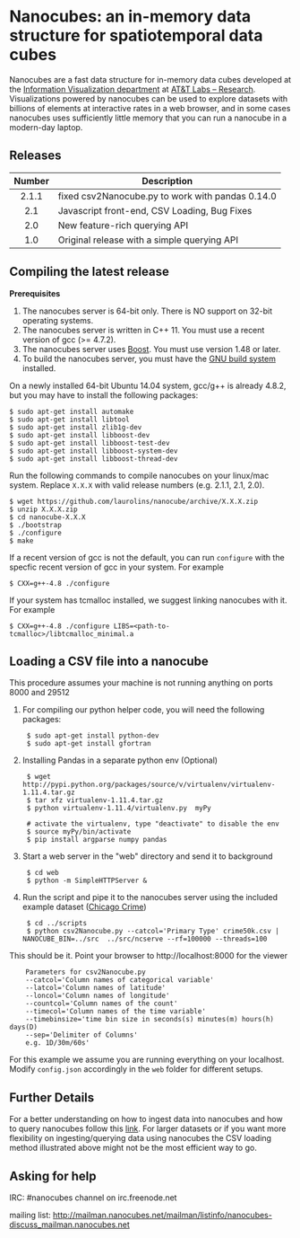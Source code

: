 # Nanocubes: an in-memory data structure for spatiotemporal data cubes

Nanocubes are a fast data structure for in-memory data cubes developed
at the
[Information Visualization department](http://www.research.att.com/infovis)
at [AT&T Labs – Research](http://www.research.att.com). Visualizations
powered by nanocubes can be used to explore datasets with billions of
elements at interactive rates in a web browser, and in some cases nanocubes
uses sufficiently little memory that you can run a nanocube in a
modern-day laptop.

## Releases

| Number | Description |
|:------:|-------------|
| 2.1.1 | fixed csv2Nanocube.py to work with pandas 0.14.0 |
| 2.1 | Javascript front-end, CSV Loading, Bug Fixes  |
| 2.0 | New feature-rich querying API                  |
| 1.0 | Original release with a simple querying API   |

## Compiling the latest release

**Prerequisites**

1. The nanocubes server is 64-bit only.  There is NO support on 32-bit operating systems.
2. The nanocubes server is written in C++ 11.  You must use a recent version of gcc (>= 4.7.2).
3. The nanocubes server uses [Boost](http://www.boost.org).  You must use version 1.48 or later.
4. To build the nanocubes server, you must have the [GNU build system](http://www.gnu.org/software/autoconf/) installed.

On a newly installed 64-bit Ubuntu 14.04 system, gcc/g++ is already 4.8.2, but you may have to install the following packages:

    $ sudo apt-get install automake
    $ sudo apt-get install libtool
    $ sudo apt-get install zlib1g-dev
    $ sudo apt-get install libboost-dev
    $ sudo apt-get install libboost-test-dev
    $ sudo apt-get install libboost-system-dev
    $ sudo apt-get install libboost-thread-dev

Run the following commands to compile nanocubes on your linux/mac system. Replace `X.X.X`
with valid release numbers (e.g. 2.1.1, 2.1, 2.0).

    $ wget https://github.com/laurolins/nanocube/archive/X.X.X.zip
    $ unzip X.X.X.zip
    $ cd nanocube-X.X.X
    $ ./bootstrap
    $ ./configure
    $ make

If a recent version of gcc is not the default, you can run `configure`
with the specfic recent version of gcc in your system. For example

    $ CXX=g++-4.8 ./configure

If your system has tcmalloc installed, we suggest linking nanocubes with it.
For example

    $ CXX=g++-4.8 ./configure LIBS=<path-to-tcmalloc>/libtcmalloc_minimal.a

## Loading a CSV file into a nanocube

This procedure assumes your machine is not running anything on ports
8000 and 29512

1. For compiling our python helper code, you will need the following packages:

        $ sudo apt-get install python-dev
        $ sudo apt-get install gfortran

2. Installing Pandas in a separate python env (Optional)

        $ wget http://pypi.python.org/packages/source/v/virtualenv/virtualenv-1.11.4.tar.gz
        $ tar xfz virtualenv-1.11.4.tar.gz
        $ python virtualenv-1.11.4/virtualenv.py  myPy
        
        # activate the virtualenv, type "deactivate" to disable the env
        $ source myPy/bin/activate
        $ pip install argparse numpy pandas

3. Start a web server in the "web" directory and send it to background

        $ cd web
        $ python -m SimpleHTTPServer &

4. Run the script and pipe it to the nanocubes server using the
   included example dataset
   ([Chicago Crime](https://data.cityofchicago.org/Public-Safety/Crimes-2001-to-present/ijzp-q8t2))

        $ cd ../scripts
        $ python csv2Nanocube.py --catcol='Primary Type' crime50k.csv | NANOCUBE_BIN=../src  ../src/ncserve --rf=100000 --threads=100

This should be it. Point your browser to http://localhost:8000 for the
viewer

        Parameters for csv2Nanocube.py
        --catcol='Column names of categorical variable'
        --latcol='Column names of latitude'
        --loncol='Column names of longitude'
        --countcol='Column names of the count'
        --timecol='Column names of the time variable'
        --timebinsize='time bin size in seconds(s) minutes(m) hours(h) days(D)
        --sep='Delimiter of Columns'
        e.g. 1D/30m/60s'

For this example we assume you are running everything on your
localhost. Modify `config.json` accordingly in the `web` folder for
different setups.

## Further Details

For a better understanding on how to ingest data into nanocubes and
how to query nanocubes follow this
[link](https://github.com/laurolins/nanocube/wiki). For larger
datasets or if you want more flexibility on ingesting/querying data
using nanocubes the CSV loading method illustrated above might not be
the most efficient way to go.

## Asking for help

IRC: #nanocubes channel on irc.freenode.net

mailing list: http://mailman.nanocubes.net/mailman/listinfo/nanocubes-discuss_mailman.nanocubes.net
